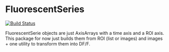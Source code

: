 # FluorescentSeries

[![Build Status](https://travis-ci.org/romainFr/FluorescentSeries.jl.svg?branch=master)](https://travis-ci.org/romainFr/FluorescentSeries.jl)

FluorescentSerie objects are just AxisArrays with a time axis and a ROI axis. This package for now just builds them from ROI (list or images) and images + one utility to transform them into DF/F.
